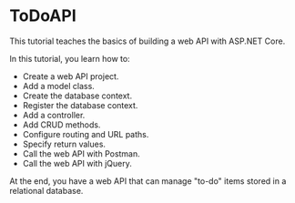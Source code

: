 # ToDoAPI
This tutorial teaches the basics of building a web API with ASP.NET Core. 

In this tutorial, you learn how to:

* Create a web API project.
* Add a model class.
* Create the database context.
* Register the database context.
* Add a controller.
* Add CRUD methods.
* Configure routing and URL paths.
* Specify return values.
* Call the web API with Postman.
* Call the web API with jQuery.

At the end, you have a web API that can manage "to-do" items stored in a relational database.
